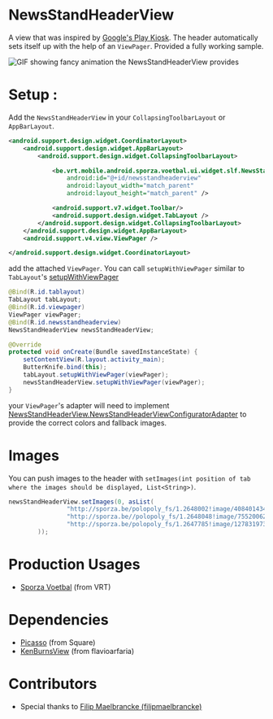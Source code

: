 # NewsStandHeaderView
A view that was inspired by [Google's Play Kiosk](https://play.google.com/store/apps/details?id=com.google.android.apps.magazines).
The header automatically sets itself up with the help of an ```ViewPager```.
Provided a fully working sample.

![GIF showing fancy animation the NewsStandHeaderView provides](http://i.imgur.com/ybujP3g.gif)

# Setup :

Add the ```NewsStandHeaderView``` in your ```CollapsingToolbarLayout``` or ```AppBarLayout```.

``` xml
<android.support.design.widget.CoordinatorLayout>
    <android.support.design.widget.AppBarLayout>
        <android.support.design.widget.CollapsingToolbarLayout>

            <be.vrt.mobile.android.sporza.voetbal.ui.widget.slf.NewsStandHeaderView
                android:id="@+id/newsstandheaderview"
                android:layout_width="match_parent"
                android:layout_height="match_parent" />

            <android.support.v7.widget.Toolbar/>
            <android.support.design.widget.TabLayout />
        </android.support.design.widget.CollapsingToolbarLayout>
    </android.support.design.widget.AppBarLayout>
    <android.support.v4.view.ViewPager />

</android.support.design.widget.CoordinatorLayout>
```

add the attached ```ViewPager```.
You can call ```setupWithViewPager``` similar to ```TabLayout```'s [setupWithViewPager](http://developer.android.com/reference/android/support/design/widget/TabLayout.html#setupWithViewPager(android.support.v4.view.ViewPager))

``` java
@Bind(R.id.tablayout)
TabLayout tabLayout;
@Bind(R.id.viewpager)
ViewPager viewPager;
@Bind(R.id.newsstandheaderview)
NewsStandHeaderView newsStandHeaderView;

@Override
protected void onCreate(Bundle savedInstanceState) {
    setContentView(R.layout.activity_main);
    ButterKnife.bind(this);
    tabLayout.setupWithViewPager(viewPager);
    newsStandHeaderView.setupWithViewPager(viewPager);
}
```

your ```ViewPager```'s adapter will need to implement [NewsStandHeaderView.NewsStandHeaderViewConfiguratorAdapter](https://github.com/timrijckaert/NewsStandHeaderView/blob/906f7f9028dd3d8c9c3712ac0169b620a9eee9f9/sample/src/main/java/com/example/sample/MockFragmentAdapter.java)
to provide the correct colors and fallback images.

# Images

You can push images to the header with ```setImages(int position of tab where the images should be displayed, List<String>)```.

``` java
newsStandHeaderView.setImages(0, asList(
                "http://sporza.be/polopoly_fs/1.2648002!image/4084014349.jpg_gen/derivatives/landscape670/4084014349.jpg",
                "http://sporza.be//polopoly_fs/1.2648048!image/755200629.jpg_gen/derivatives/landscape670/755200629.jpg",
                "http://sporza.be/polopoly_fs/1.2647785!image/1278319731.jpg_gen/derivatives/landscape670/1278319731.jpg"
        ));
```

# Production Usages
* [Sporza Voetbal][SPV] (from VRT)

# Dependencies
* [Picasso][picasso] (from Square)
* [KenBurnsView][kenburnsview] (from flavioarfaria)

# Contributors
* Special thanks to [Filip Maelbrancke (filipmaelbrancke)](https://github.com/filipmaelbrancke)

[picasso]: https://github.com/square/picasso
[kenburnsview]: https://github.com/flavioarfaria/KenBurnsView
[SPV]: https://play.google.com/store/apps/details?id=be.vrt.mobile.android.sporza.voetbal&hl=nl